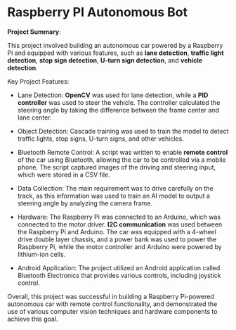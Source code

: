 # Raspberry PI Autonomous Bot

**Project Summary**:

This project involved building an autonomous car powered by a Raspberry Pi and equipped with various features, such as **lane detection**, **traffic light detection**, **stop sign detection**, **U-turn sign detection**, and **vehicle detection**.

Key Project Features:

- Lane Detection: **OpenCV** was used for lane detection, while a **PID controller** was used to steer the vehicle. The controller calculated the steering angle by taking the difference between the frame center and lane center.

- Object Detection: Cascade training was used to train the model to detect traffic lights, stop signs, U-turn signs, and other vehicles.

- Bluetooth Remote Control: A script was written to enable **remote control** of the car using Bluetooth, allowing the car to be controlled via a mobile phone. The script captured images of the driving and steering input, which were stored in a CSV file.

- Data Collection: The main requirement was to drive carefully on the track, as this information was used to train an AI model to output a steering angle by analyzing the camera frame.

- Hardware: The Raspberry Pi was connected to an Arduino, which was connected to the motor driver. **I2C communication** was used between the Raspberry Pi and Arduino. The car was equipped with a 4-wheel drive double layer chassis, and a power bank was used to power the Raspberry Pi, while the motor controller and Arduino were powered by lithium-ion cells.

- Android Application: The project utilized an Android application called Bluetooth Electronics that provides various controls, including joystick control.

Overall, this project was successful in building a Raspberry Pi-powered autonomous car with remote control functionality, and demonstrated the use of various computer vision techniques and hardware components to achieve this goal.